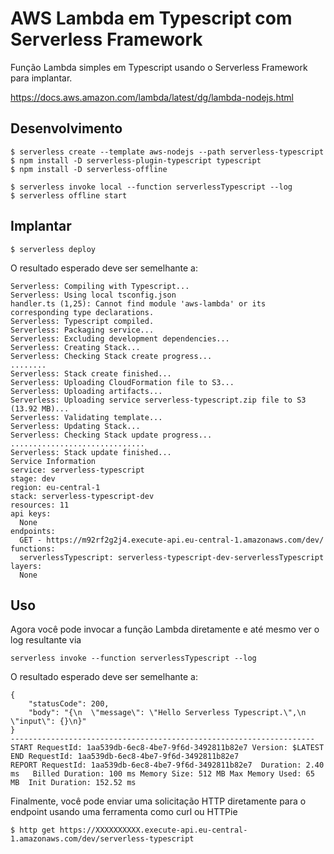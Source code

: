# AWS Lambda em Typescript com Serverless Framework

Função Lambda simples em Typescript usando o Serverless Framework para implantar.

https://docs.aws.amazon.com/lambda/latest/dg/lambda-nodejs.html

## Desenvolvimento

```
$ serverless create --template aws-nodejs --path serverless-typescript
$ npm install -D serverless-plugin-typescript typescript
$ npm install -D serverless-offline

$ serverless invoke local --function serverlessTypescript --log
$ serverless offline start
```

## Implantar

```
$ serverless deploy
```

O resultado esperado deve ser semelhante a:

```
Serverless: Compiling with Typescript...
Serverless: Using local tsconfig.json
handler.ts (1,25): Cannot find module 'aws-lambda' or its corresponding type declarations.
Serverless: Typescript compiled.
Serverless: Packaging service...
Serverless: Excluding development dependencies...
Serverless: Creating Stack...
Serverless: Checking Stack create progress...
........
Serverless: Stack create finished...
Serverless: Uploading CloudFormation file to S3...
Serverless: Uploading artifacts...
Serverless: Uploading service serverless-typescript.zip file to S3 (13.92 MB)...
Serverless: Validating template...
Serverless: Updating Stack...
Serverless: Checking Stack update progress...
..............................
Serverless: Stack update finished...
Service Information
service: serverless-typescript
stage: dev
region: eu-central-1
stack: serverless-typescript-dev
resources: 11
api keys:
  None
endpoints:
  GET - https://m92rf2g2j4.execute-api.eu-central-1.amazonaws.com/dev/
functions:
  serverlessTypescript: serverless-typescript-dev-serverlessTypescript
layers:
  None
```

## Uso

Agora você pode invocar a função Lambda diretamente e até mesmo ver o log resultante via

```
serverless invoke --function serverlessTypescript --log
```

O resultado esperado deve ser semelhante a:

```
{
    "statusCode": 200,
    "body": "{\n  \"message\": \"Hello Serverless Typescript.\",\n  \"input\": {}\n}"
}
--------------------------------------------------------------------
START RequestId: 1aa539db-6ec8-4be7-9f6d-3492811b82e7 Version: $LATEST
END RequestId: 1aa539db-6ec8-4be7-9f6d-3492811b82e7
REPORT RequestId: 1aa539db-6ec8-4be7-9f6d-3492811b82e7	Duration: 2.40 ms	Billed Duration: 100 ms	Memory Size: 512 MB	Max Memory Used: 65 MB	Init Duration: 152.52 ms
```

Finalmente, você pode enviar uma solicitação HTTP diretamente para o endpoint usando uma ferramenta como curl ou HTTPie

```
$ http get https://XXXXXXXXXX.execute-api.eu-central-1.amazonaws.com/dev/serverless-typescript
```